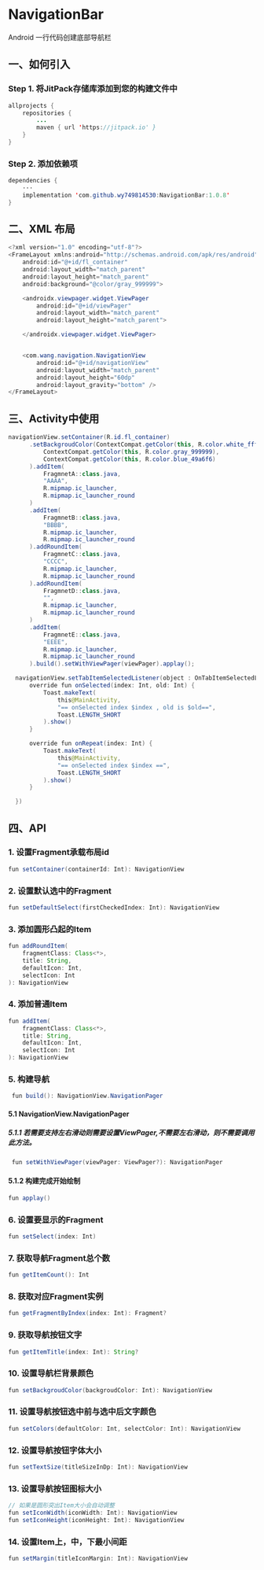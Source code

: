 # NavigationBar
Android 一行代码创建底部导航栏
## 一、如何引入
### Step 1. 将JitPack存储库添加到您的构建文件中
```java
allprojects {
    repositories {
        ...
        maven { url 'https://jitpack.io' }
    }
}
```
### Step 2. 添加依赖项
```java
dependencies {
    ···
    implementation 'com.github.wy749814530:NavigationBar:1.0.8'
}
```
## 二、XML 布局
```java
<?xml version="1.0" encoding="utf-8"?>
<FrameLayout xmlns:android="http://schemas.android.com/apk/res/android"
    android:id="@+id/fl_container"
    android:layout_width="match_parent"
    android:layout_height="match_parent"
    android:background="@color/gray_999999">

    <androidx.viewpager.widget.ViewPager
        android:id="@+id/viewPager"
        android:layout_width="match_parent"
        android:layout_height="match_parent">

    </androidx.viewpager.widget.ViewPager>


    <com.wang.navigation.NavigationView
        android:id="@+id/navigationView"
        android:layout_width="match_parent"
        android:layout_height="60dp"
        android:layout_gravity="bottom" />
</FrameLayout>
```

## 三、Activity中使用
```java
navigationView.setContainer(R.id.fl_container)
      .setBackgroudColor(ContextCompat.getColor(this, R.color.white_ffffff)).setColors(
          ContextCompat.getColor(this, R.color.gray_999999),
          ContextCompat.getColor(this, R.color.blue_49a6f6)
      ).addItem(
          FragmnetA::class.java,
          "AAAA",
          R.mipmap.ic_launcher,
          R.mipmap.ic_launcher_round
      )
      .addItem(
          FragmnetB::class.java,
          "BBBB",
          R.mipmap.ic_launcher,
          R.mipmap.ic_launcher_round
      ).addRoundItem(
          FragmnetC::class.java,
          "CCCC",
          R.mipmap.ic_launcher,
          R.mipmap.ic_launcher_round
      ).addRoundItem(
          FragmnetD::class.java,
          "",
          R.mipmap.ic_launcher,
          R.mipmap.ic_launcher_round
      )
      .addItem(
          FragmnetE::class.java,
          "EEEE",
          R.mipmap.ic_launcher,
          R.mipmap.ic_launcher_round
      ).build().setWithViewPager(viewPager).applay();

  navigationView.setTabItemSelectedListener(object : OnTabItemSelectedListener {
      override fun onSelected(index: Int, old: Int) {
          Toast.makeText(
              this@MainActivity,
              "== onSelected index $index , old is $old==",
              Toast.LENGTH_SHORT
          ).show()
      }

      override fun onRepeat(index: Int) {
          Toast.makeText(
              this@MainActivity,
              "== onSelected index $index ==",
              Toast.LENGTH_SHORT
          ).show()
      }

  })
```

## 四、API

### 1. 设置Fragment承载布局id
```java
fun setContainer(containerId: Int): NavigationView
```

### 2. 设置默认选中的Fragment
```java
fun setDefaultSelect(firstCheckedIndex: Int): NavigationView
```

### 3. 添加圆形凸起的Item
```java
fun addRoundItem(
    fragmentClass: Class<*>,
    title: String,
    defaultIcon: Int,
    selectIcon: Int
): NavigationView
```

### 4. 添加普通Item
```java
fun addItem(
    fragmentClass: Class<*>,
    title: String,
    defaultIcon: Int,
    selectIcon: Int
): NavigationView
```
### 5. 构建导航
```java
 fun build(): NavigationView.NavigationPager
```
#### 5.1 NavigationView.NavigationPager 
##### 5.1.1 若需要支持左右滑动则需要设置ViewPager,不需要左右滑动，则不需要调用此方法。
```java
 fun setWithViewPager(viewPager: ViewPager?): NavigationPager 
```
#### 5.1.2 构建完成开始绘制
```java
fun applay() 
```

### 6. 设置要显示的Fragment 
```java
fun setSelect(index: Int)
```

### 7. 获取导航Fragment总个数
```java
fun getItemCount(): Int
```

### 8. 获取对应Fragment实例
```java
fun getFragmentByIndex(index: Int): Fragment?
```

### 9. 获取导航按钮文字
```java
fun getItemTitle(index: Int): String?
```

### 10. 设置导航栏背景颜色
```java
fun setBackgroudColor(backgroudColor: Int): NavigationView
```

### 11. 设置导航按钮选中前与选中后文字颜色
```java
fun setColors(defaultColor: Int, selectColor: Int): NavigationView
```

### 12. 设置导航按钮字体大小
```java
fun setTextSize(titleSizeInDp: Int): NavigationView
```

### 13. 设置导航按钮图标大小
```java
// 如果是圆形突出Item大小会自动调整
fun setIconWidth(iconWidth: Int): NavigationView
fun setIconHeight(iconHeight: Int): NavigationView
```

### 14. 设置Item上，中，下最小间距
```java
fun setMargin(titleIconMargin: Int): NavigationView
```













